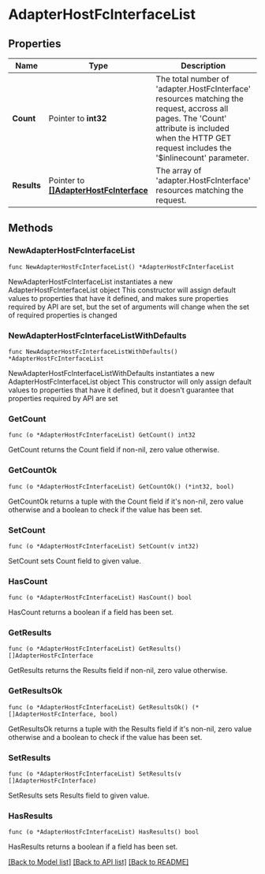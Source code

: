 # AdapterHostFcInterfaceList

## Properties

Name | Type | Description | Notes
------------ | ------------- | ------------- | -------------
**Count** | Pointer to **int32** | The total number of &#39;adapter.HostFcInterface&#39; resources matching the request, accross all pages. The &#39;Count&#39; attribute is included when the HTTP GET request includes the &#39;$inlinecount&#39; parameter. | [optional] 
**Results** | Pointer to [**[]AdapterHostFcInterface**](adapter.HostFcInterface.md) | The array of &#39;adapter.HostFcInterface&#39; resources matching the request. | [optional] 

## Methods

### NewAdapterHostFcInterfaceList

`func NewAdapterHostFcInterfaceList() *AdapterHostFcInterfaceList`

NewAdapterHostFcInterfaceList instantiates a new AdapterHostFcInterfaceList object
This constructor will assign default values to properties that have it defined,
and makes sure properties required by API are set, but the set of arguments
will change when the set of required properties is changed

### NewAdapterHostFcInterfaceListWithDefaults

`func NewAdapterHostFcInterfaceListWithDefaults() *AdapterHostFcInterfaceList`

NewAdapterHostFcInterfaceListWithDefaults instantiates a new AdapterHostFcInterfaceList object
This constructor will only assign default values to properties that have it defined,
but it doesn't guarantee that properties required by API are set

### GetCount

`func (o *AdapterHostFcInterfaceList) GetCount() int32`

GetCount returns the Count field if non-nil, zero value otherwise.

### GetCountOk

`func (o *AdapterHostFcInterfaceList) GetCountOk() (*int32, bool)`

GetCountOk returns a tuple with the Count field if it's non-nil, zero value otherwise
and a boolean to check if the value has been set.

### SetCount

`func (o *AdapterHostFcInterfaceList) SetCount(v int32)`

SetCount sets Count field to given value.

### HasCount

`func (o *AdapterHostFcInterfaceList) HasCount() bool`

HasCount returns a boolean if a field has been set.

### GetResults

`func (o *AdapterHostFcInterfaceList) GetResults() []AdapterHostFcInterface`

GetResults returns the Results field if non-nil, zero value otherwise.

### GetResultsOk

`func (o *AdapterHostFcInterfaceList) GetResultsOk() (*[]AdapterHostFcInterface, bool)`

GetResultsOk returns a tuple with the Results field if it's non-nil, zero value otherwise
and a boolean to check if the value has been set.

### SetResults

`func (o *AdapterHostFcInterfaceList) SetResults(v []AdapterHostFcInterface)`

SetResults sets Results field to given value.

### HasResults

`func (o *AdapterHostFcInterfaceList) HasResults() bool`

HasResults returns a boolean if a field has been set.


[[Back to Model list]](../README.md#documentation-for-models) [[Back to API list]](../README.md#documentation-for-api-endpoints) [[Back to README]](../README.md)


